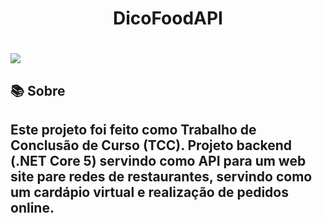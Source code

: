 <h1 align="center">DicoFoodAPI</h1>
<h1><img src="https://ik.imagekit.io/xguomcqgelu/DicoFoodAPI_Swargger_auT2TI0bf.png?updatedAt=1628221338501"/></h1>

## 📚 Sobre
Este projeto foi feito como Trabalho de Conclusão de Curso (TCC). 
Projeto backend (.NET Core 5) servindo como API para um web site pare redes de restaurantes, servindo como um cardápio virtual e realização de pedidos online.
---
